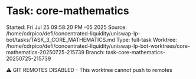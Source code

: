 # Task: core-mathematics
Started: Fri Jul 25 09:58:20 PM -05 2025
Source: /home/cdrpico/defi/concentrated-liquidity/uniswap-lp-bot/tasks/TASK_3_CORE_MATHEMATICS.md
Type: full-task
Worktree: /home/cdrpico/defi/concentrated-liquidity/uniswap-lp-bot-worktrees/core-mathematics-20250725-215739
Branch: task-core-mathematics-20250725-215739

⚠️ GIT REMOTES DISABLED - This worktree cannot push to remotes
